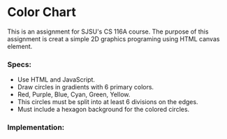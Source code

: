 Color Chart
===========
This is an assignment for SJSU's CS 116A course. The purpose of this assignment is creat a simple 2D graphics programing using HTML canvas element.

### Specs:
* Use HTML <canvas> and JavaScript.
* Draw circles in gradients with 6 primary colors.
*	Red, Purple, Blue, Cyan, Green, Yellow.
* This circles must be split into at least 6 divisions on the edges.
* Must include a hexagon background for the colored circles.

### Implementation:

